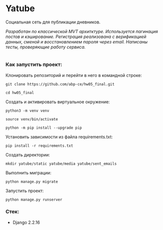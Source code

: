 # Yatube

Социальная сеть для публикации дневников.

*Разработан по классической MVT архитктуре. Используется пагинация постов и кэширование. Регистрация реализована с верификацией данных, сменой и восстановлением пароля через email. Написаны тесты, проверяющие работу сервиса.*


#

### Как запустить проект:

Клонировать репозиторий и перейти в него в командной строке:

```
git clone https://github.com/abp-ce/hw05_final.git
```

```
cd hw05_final
```

Cоздать и активировать виртуальное окружение:

```
python3 -m venv venv
```

```
source venv/bin/activate
```

```
python -m pip install --upgrade pip
```

Установить зависимости из файла requirements.txt:

```
pip install -r requirements.txt
```

Создать директории:

```
mkdir yatube/static yatube/media yatube/sent_emails
```

Выполнить миграции:

```
python manage.py migrate
```

Запустить проект:

```
python manage.py runserver
```

### Стек:
- Django 2.2.16